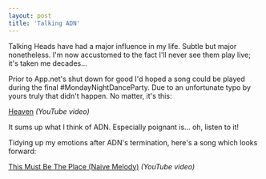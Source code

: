 ```yaml
---
layout: post
title: 'Talking ADN'
---
```


Talking Heads have had a major influence in my life.  Subtle but major nonetheless.  I'm now accustomed to the fact I'll never see them play live; it's taken me decades…

Prior to App.net's shut down for good I'd hoped a song could be played during the final #MondayNightDanceParty.  Due to an unfortunate typo by yours truly that didn't happen.  No matter, it's this:

[Heaven](https://youtu.be/tCs8WgPcnCU) *(YouTube video)*

It sums up what I think of ADN.  Especially poignant is… oh, listen to it!

Tidying up my emotions after ADN's termination, here's a song which looks forward:

[This Must Be The Place (Naive Melody)](https://youtu.be/E9aN93S8nl8) *(YouTube video)*
